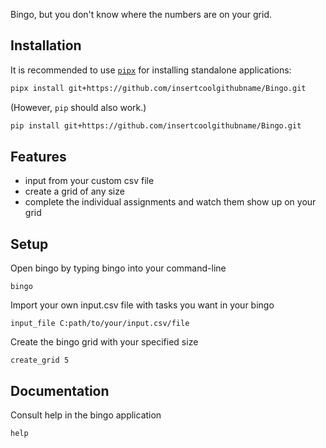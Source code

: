 Bingo, but you don't know where the numbers are on your grid.


## Installation
It is recommended to use [`pipx`](https://github.com/pypa/pipx) for
installing standalone applications:
```sh
pipx install git+https://github.com/insertcoolgithubname/Bingo.git
```
(However, `pip` should also work.)
```sh
pip install git+https://github.com/insertcoolgithubname/Bingo.git
```


## Features
- input from your custom csv file
- create a grid of any size
- complete the individual assignments and watch them show up on your grid


## Setup
Open bingo by typing bingo into your command-line
```
bingo
```
Import your own input.csv file with tasks you want in your bingo
```
input_file C:path/to/your/input.csv/file
```
Create the bingo grid with your specified size
```
create_grid 5
```


## Documentation
Consult help in the bingo application
```
help
```
